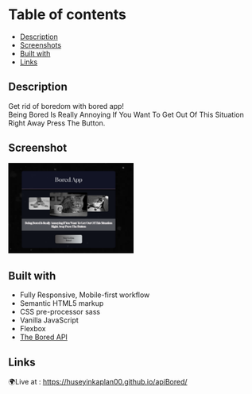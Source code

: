 # Table of contents

  - [Description](#description)
  - [Screenshots](#screenshot)
  - [Built with](#built-with) 
  - [Links](#links)

## Description

Get rid of boredom with bored app! <br/> Being Bored Is Really Annoying If You Want To Get Out Of This Situation Right Away Press The Button.
## Screenshot

<img href="#" style="width:50%" src="https://raw.githubusercontent.com/huseyinkaplan00/apiBored/main/assets/img/Screenshot_2.png">


## Built with
- Fully Responsive, Mobile-first workflow
- Semantic HTML5 markup
- CSS pre-processor sass 
- Vanilla JavaScript
- Flexbox
- <a href="https://www.boredapi.com/"> The Bored API  </a>

## Links
🌍Live at : https://huseyinkaplan00.github.io/apiBored/
